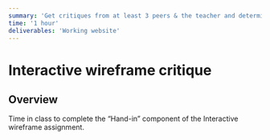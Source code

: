 ```yaml
---
summary: 'Get critiques from at least 3 peers & the teacher and determine your grade.'
time: '1 hour'
deliverables: 'Working website'
---
```


# Interactive wireframe critique

## Overview

Time in class to complete the “Hand-in” component of the Interactive wireframe assignment.
